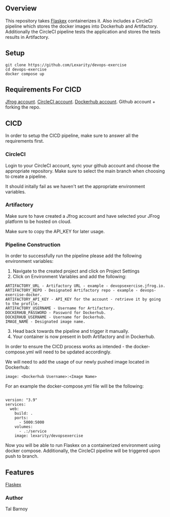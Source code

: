 ## Overview

This repository takes [Flaskex](https://github.com/anfederico/flaskex) containerizes it.
Also includes a CircleCI pipeline which stores the docker images into Dockerhub and Artifactory.
Additionally the CircleCI pipeline tests the application and stores the tests results in Artifactory.

## Setup
```
git clone https://github.com/Lexarity/devops-exercise
cd devops-exercise
docker compose up
```

## Requirements For CICD

[Jfrog account](https://jfrog.com/start-free/).
[CircleCI account](https://circleci.com/signup/).
[Dockerhub account](https://hub.docker.com/signup).
Github account + forking the repo.

## CICD
In order to setup the CICD pipeline, make sure to answer all the requirements first.

### CircleCI 
Login to your CircleCI account, sync your github account and choose the appropriate repository.
Make sure to select the main branch when choosing to create a pipeline.

It should initally fail as we haven't set the appropriate environment variables.
### Artifactory

Make sure to have created a Jfrog account and have selected your JFrog platform to be hosted on cloud.

Make sure to copy the API_KEY for later usage.


### Pipeline Construction


In order to successfully run the pipeline please add the following environment variables:

1. Navigate to the created project and click on Project Settings
2. Click on Environment Variables and add the following:
```
ARTIFACTORY_URL - Artifactory URL - example - devopsexercise.jfrog.io.
ARTIFACTORY_REPO - Designated Artifactory repo - example - devops-exercise-docker.
ARTIFACTORY_API_KEY - API_KEY for the account - retrieve it by going to the profile.
ARTIFACTORY_USERNAME - Username for Artifactory.
DOCKERHUB_PASSWORD - Password for Dockerhub.
DOCKERHUB_USERNAME - Username for Dockerhub.
IMAGE_NAME - Designated image name.
```

3. Head back towards the pipeline and trigger it manually. 
4. Your container is now present in both Artifactory and in Dockerhub.

In order to ensure the CICD process works as intended - the docker-compose.yml will need to be updated accordingly. 

We will need to add the usage of our newly pushed image located in Dockerhub:

```
image: <Dockerhub Username>:<Image Name>
```

For an example the docker-compose.yml file will be the following:
```

version: "3.9"
services:
  web:
    build: .
    ports:
      - 5000:5000
    volumes:
      - .:/service
    image: lexarity/devopsexercise
```

Now you will be able to run Flaskex on a containerized environment using docker compose.
Additionally, the CircleCI pipeline will be triggered upon push to branch. 


## Features
[Flaskex](https://github.com/anfederico/Flaskex)


### Author
Tal Barnoy

